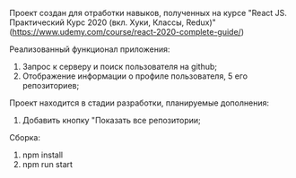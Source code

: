 Проект создан для отработки навыков, полученных на курсе "React JS. Практический Курс 2020 (вкл. Хуки, Классы, Redux)"
(https://www.udemy.com/course/react-2020-complete-guide/)

Реализованный функционал приложения:

1. Запрос к серверу и поиск пользователя на github;
2. Отображение информации о профиле пользователя, 5 его репозиториев;

Проект находится в стадии разработки, планируемые дополнения:

1. Добавить кнопку "Показать все репозитории;

Сборка:

1. npm install
2. npm run start
